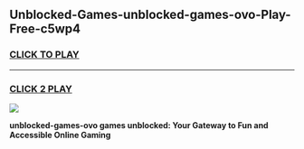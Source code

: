 
## Unblocked-Games-unblocked-games-ovo-Play-Free-c5wp4
<h3>
<a href="https://premium76.site?title=unblocked-games-ovo&ref=09A">CLICK TO PLAY</a></h3>
<hr>

<h3>
<a href="https://premium76.site?title=unblocked-games-ovo&ref=09A">CLICK 2 PLAY</a>
  
</h3>

<a href="https://premium76.site?title=unblocked-games-ovo&ref=09A"><img src="https://clearcache.store/games.png"></a>


**unblocked-games-ovo games unblocked: Your Gateway to Fun and Accessible Online Gaming**
